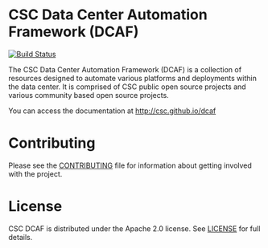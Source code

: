 # CSC Data Center Automation Framework (DCAF)
[![Build Status](https://travis-ci.org/csc/dcaf.svg?branch=master)](https://travis-ci.org/csc/dcaf)

The CSC Data Center Automation Framework (DCAF) is a collection of resources
designed to automate various platforms and deployments within the data center.
It is comprised of CSC public open source projects and various community based
open source projects.

You can access the documentation at http://csc.github.io/dcaf

# Contributing

Please see the [CONTRIBUTING](CONTRIBUTING.md) file for information about
getting involved with the project.

# License

CSC DCAF is distributed under the Apache 2.0 license.
See [LICENSE](LICENSE) for full details.
